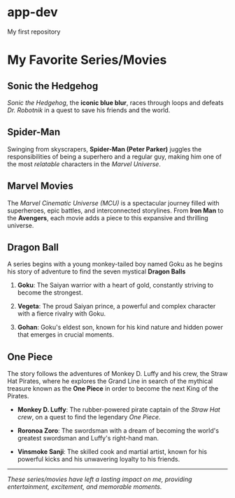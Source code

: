 # app-dev
My first repository

# My Favorite Series/Movies

## Sonic the Hedgehog
*Sonic the Hedgehog*, the **iconic blue blur**, races through loops and defeats *Dr. Robotnik* in a quest to save his friends and the world.

## Spider-Man
Swinging from skyscrapers, **Spider-Man (Peter Parker)** juggles the responsibilities of being a superhero and a regular guy, making him one of the most *relatable* characters in the *Marvel Universe*.

## Marvel Movies
The *Marvel Cinematic Universe (MCU)* is a spectacular journey filled with superheroes, epic battles, and interconnected storylines. From **Iron Man** to the **Avengers**, each movie adds a piece to this expansive and thrilling universe.

## Dragon Ball
A series begins with a young monkey-tailed boy named Goku as he begins his story of adventure to find the seven mystical **Dragon Balls**

1. **Goku**: The Saiyan warrior with a heart of gold, constantly striving to become the strongest.

2. **Vegeta**: The proud Saiyan prince, a powerful and complex character with a fierce rivalry with Goku.

3. **Gohan**: Goku's eldest son, known for his kind nature and hidden power that emerges in crucial moments.

## One Piece
The story follows the adventures of Monkey D. Luffy and his crew, the Straw Hat Pirates, where he explores the Grand Line in search of the mythical treasure known as the **One Piece** in order to become the next King of the Pirates.

- **Monkey D. Luffy**: The rubber-powered pirate captain of the *Straw Hat crew*, on a quest to find the legendary *One Piece*.

- **Roronoa Zoro**: The swordsman with a dream of becoming the world's greatest swordsman and Luffy's right-hand man.

- **Vinsmoke Sanji**: The skilled cook and martial artist, known for his powerful kicks and his unwavering loyalty to his friends.

---

*These series/movies have left a lasting impact on me, providing entertainment, excitement, and memorable moments.*
